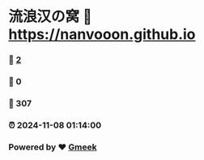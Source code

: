 # 流浪汉の窝 :link: https://nanvooon.github.io 
### :page_facing_up: [2](https://nanvooon.github.io/tag.html) 
### :speech_balloon: 0 
### :hibiscus: 307 
### :alarm_clock: 2024-11-08 01:14:00 
### Powered by :heart: [Gmeek](https://github.com/Meekdai/Gmeek)
